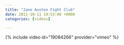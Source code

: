```yaml
---
title: "Jane Austen Fight Club"
date: 2011-10-11 19:53:08 +0000
categories: [videos]

---
```

{% include video id="19084266" provider="vimeo" %}